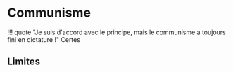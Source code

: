 # Communisme

!!! quote "Je suis d'accord avec le principe, mais le communisme a toujours fini en dictature !"
    Certes


## Limites